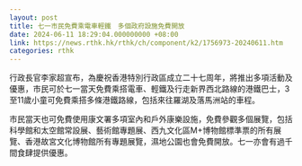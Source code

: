 ```yaml
---
layout: post
title: 七一市民免費乘電車輕鐵　多個政府設施免費開放
date: 2024-06-11 18:29:04.000000000 +08:00
link: https://news.rthk.hk/rthk/ch/component/k2/1756973-20240611.htm
categories: rthk
---
```


行政長官李家超宣布，為慶祝香港特別行政區成立二十七周年，將推出多項活動及優惠，市民可於七一當天免費乘搭電車、輕鐵及行走新界西北路線的港鐵巴士，3至11歲小童可免費乘搭多條港鐵路線，包括來往羅湖及落馬洲站的車程。

市民當天也可免費使用康文署多項室內和戶外康樂設施，免費參觀多個展覽，包括科學館和太空館常設展、藝術館專題展、西九文化區M+博物館標準票的所有展覽、香港故宮文化博物館所有專題展覽，濕地公園也會免費開放。七一亦會有過千間食肆提供優惠。
